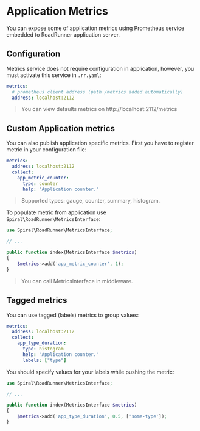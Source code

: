 # Application Metrics
You can expose some of application metrics using Prometheus service embedded to RoadRunner application server.

## Configuration
Metrics service does not require configuration in application, however, you must activate this service in `.rr.yaml`:

```yaml
metrics:
  # prometheus client address (path /metrics added automatically)
  address: localhost:2112
```

> You can view defaults metrics on http://localhost:2112/metrics

## Custom Application metrics
You can also publish application specific metrics. First you have to register metric in your configuration file:

```yaml
metrics:
  address: localhost:2112
  collect:
    app_metric_counter:
      type: counter
      help: "Application counter."
```

> Supported types: gauge, counter, summary, histogram.

To populate metric from application use `Spiral\RoadRunner\MetricsInterface`:

```php
use Spiral\RoadRunner\MetricsInterface; 

// ...

public function index(MetricsInterface $metrics)
{
    $metrics->add('app_metric_counter', 1);
}
```

> You can call MetricsInterface in middleware.

## Tagged metrics
You can use tagged (labels) metrics to group values:

```yaml
metrics:
  address: localhost:2112
  collect:
    app_type_duration:
      type: histogram
      help: "Application counter."
      labels: ["type"]
```

You should specify values for your labels while pushing the metric:

```php
use Spiral\RoadRunner\MetricsInterface; 

// ...

public function index(MetricsInterface $metrics)
{
    $metrics->add('app_type_duration', 0.5, ['some-type']);
}
```
